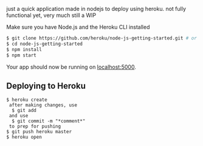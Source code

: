 just a quick application made in nodejs to deploy using heroku. 
not fully functional yet, very much still a WIP

Make sure you have Node.js and the Heroku CLI installed

```sh
$ git clone https://github.com/heroku/node-js-getting-started.git # or clone your own fork
$ cd node-js-getting-started
$ npm install
$ npm start
```

Your app should now be running on [localhost:5000](http://localhost:5000/).

## Deploying to Heroku

```
$ heroku create
 after making changes, use 
  $ git add
 and use 
  $ git commit -m "*comment*" 
 to prep for pushing
$ git push heroku master
$ heroku open
